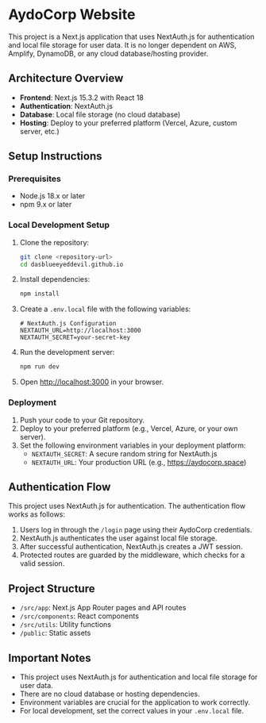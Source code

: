 # AydoCorp Website

This project is a Next.js application that uses NextAuth.js for authentication and local file storage for user data. It is no longer dependent on AWS, Amplify, DynamoDB, or any cloud database/hosting provider.

## Architecture Overview

- **Frontend**: Next.js 15.3.2 with React 18
- **Authentication**: NextAuth.js
- **Database**: Local file storage (no cloud database)
- **Hosting**: Deploy to your preferred platform (Vercel, Azure, custom server, etc.)

## Setup Instructions

### Prerequisites

- Node.js 18.x or later
- npm 9.x or later

### Local Development Setup

1. Clone the repository:
   ```bash
   git clone <repository-url>
   cd dasblueeyeddevil.github.io
   ```

2. Install dependencies:
   ```bash
   npm install
   ```

3. Create a `.env.local` file with the following variables:
   ```
   # NextAuth.js Configuration
   NEXTAUTH_URL=http://localhost:3000
   NEXTAUTH_SECRET=your-secret-key
   ```

4. Run the development server:
   ```bash
   npm run dev
   ```

5. Open [http://localhost:3000](http://localhost:3000) in your browser.

### Deployment

1. Push your code to your Git repository.
2. Deploy to your preferred platform (e.g., Vercel, Azure, or your own server).
3. Set the following environment variables in your deployment platform:
   - `NEXTAUTH_SECRET`: A secure random string for NextAuth.js
   - `NEXTAUTH_URL`: Your production URL (e.g., https://aydocorp.space)

## Authentication Flow

This project uses NextAuth.js for authentication. The authentication flow works as follows:

1. Users log in through the `/login` page using their AydoCorp credentials.
2. NextAuth.js authenticates the user against local file storage.
3. After successful authentication, NextAuth.js creates a JWT session.
4. Protected routes are guarded by the middleware, which checks for a valid session.

## Project Structure

- `/src/app`: Next.js App Router pages and API routes
- `/src/components`: React components
- `/src/utils`: Utility functions
- `/public`: Static assets

## Important Notes

- This project uses NextAuth.js for authentication and local file storage for user data.
- There are no cloud database or hosting dependencies.
- Environment variables are crucial for the application to work correctly.
- For local development, set the correct values in your `.env.local` file.

